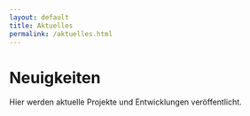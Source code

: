 ```yaml
---
layout: default
title: Aktuelles
permalink: /aktuelles.html
---
```


# Neuigkeiten

Hier werden aktuelle Projekte und Entwicklungen veröffentlicht.
